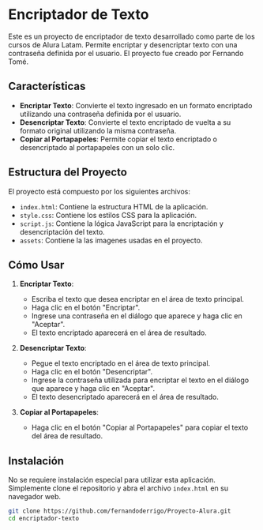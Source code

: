 # Encriptador de Texto

Este es un proyecto de encriptador de texto desarrollado como parte de los cursos de Alura Latam. Permite encriptar y desencriptar texto con una contraseña definida por el usuario. El proyecto fue creado por Fernando Tomé.

## Características

- **Encriptar Texto**: Convierte el texto ingresado en un formato encriptado utilizando una contraseña definida por el usuario.
- **Desencriptar Texto**: Convierte el texto encriptado de vuelta a su formato original utilizando la misma contraseña.
- **Copiar al Portapapeles**: Permite copiar el texto encriptado o desencriptado al portapapeles con un solo clic.

## Estructura del Proyecto

El proyecto está compuesto por los siguientes archivos:

- `index.html`: Contiene la estructura HTML de la aplicación.
- `style.css`: Contiene los estilos CSS para la aplicación.
- `script.js`: Contiene la lógica JavaScript para la encriptación y desencriptación del texto.
- `assets`: Contiene la las imagenes usadas en el proyecto.



## Cómo Usar

1. **Encriptar Texto**:
   - Escriba el texto que desea encriptar en el área de texto principal.
   - Haga clic en el botón "Encriptar".
   - Ingrese una contraseña en el diálogo que aparece y haga clic en "Aceptar".
   - El texto encriptado aparecerá en el área de resultado.

2. **Desencriptar Texto**:
   - Pegue el texto encriptado en el área de texto principal.
   - Haga clic en el botón "Desencriptar".
   - Ingrese la contraseña utilizada para encriptar el texto en el diálogo que aparece y haga clic en "Aceptar".
   - El texto desencriptado aparecerá en el área de resultado.

3. **Copiar al Portapapeles**:
   - Haga clic en el botón "Copiar al Portapapeles" para copiar el texto del área de resultado.

## Instalación

No se requiere instalación especial para utilizar esta aplicación. Simplemente clone el repositorio y abra el archivo `index.html` en su navegador web.

```bash
git clone https://github.com/fernandoderrigo/Proyecto-Alura.git
cd encriptador-texto
